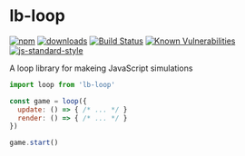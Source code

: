 lb-loop
=======

[![npm](https://img.shields.io/npm/v/lb-loop.svg)](https://npmjs.org/package/lb-loop)
[![downloads](https://img.shields.io/npm/dm/lb-loop.svg)](https://npmjs.org/package/lb-loop)
[![Build Status](https://travis-ci.org/littleball-games/lb-loop.svg?branch=master)](https://travis-ci.org/littleball-games/lb-loop)
[![Known Vulnerabilities](https://snyk.io/test/npm/name/badge.svg)](https://snyk.io/test/npm/name)
[![js-standard-style](https://img.shields.io/badge/code%20style-standard-brightgreen.svg)](http://standardjs.com/)

A loop library for makeing JavaScript simulations

```javascript
import loop from 'lb-loop'

const game = loop({
  update: () => { /* ... */ }
  render: () => { /* ... */ }
})

game.start()
```
